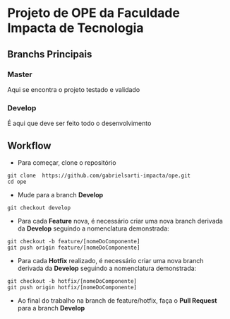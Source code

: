 # Projeto de OPE da Faculdade Impacta de Tecnologia

## Branchs Principais

### Master

Aqui se encontra o projeto testado e validado

### Develop

É aqui que deve ser feito todo o desenvolvimento

## Workflow

- Para começar, clone o repositório

```
git clone  https://github.com/gabrielsarti-impacta/ope.git
cd ope
```

- Mude para a branch **Develop**

```
git checkout develop
```

- Para cada **Feature** nova, é necessário criar uma nova branch derivada da **Develop** seguindo a nomenclatura demonstrada:

```
git checkout -b feature/[nomeDoComponente]
git push origin feature/[nomeDoComponente]
```

- Para cada **Hotfix** realizado, é necessário criar uma nova branch derivada da **Develop** seguindo a nomenclatura demonstrada:

```
git checkout -b hotfix/[nomeDoComponente]
git push origin hotfix/[nomeDoComponente]
```

- Ao final do trabalho na branch de feature/hotfix, faça o **Pull Request** para a branch **Develop**
